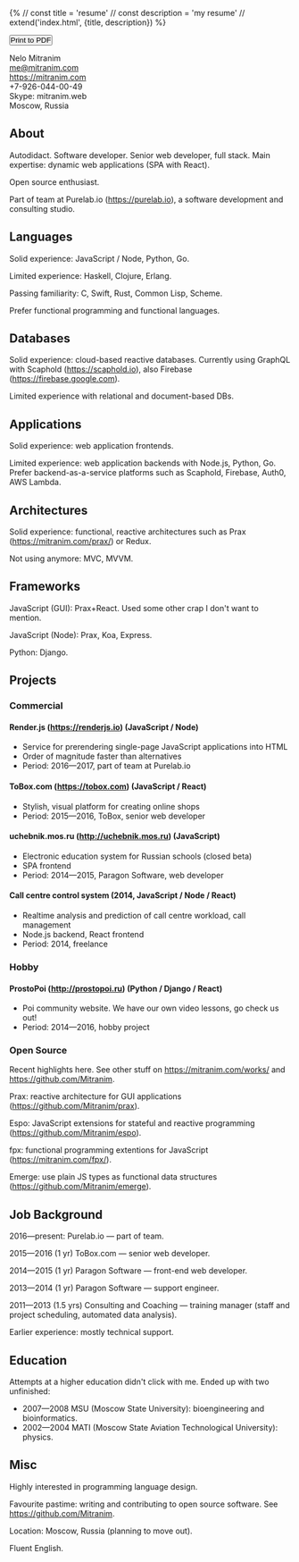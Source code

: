 {%
// const title = 'resume'
// const description = 'my resume'
// extend('index.html', {title, description})
%}

<link rel="stylesheet" type="text/css" href="/styles/app.css">

<body></body>

<p class="text-right children-margin-letter-v">
  <span class="block text-blue" data-note="Updated: March 28 2017"></span>
  <span class="block noprint">
    <button class="flat" style="padding: 0" onclick="window.print()">
      <span class="fa fa-print"></span>
      <span>Print to PDF</span>
    </button>
  </span>
</p>

Nelo Mitranim
<br>
me@mitranim.com
<br>
https://mitranim.com
<br>
+7-926-044-00-49
<br>
Skype: mitranim.web
<br>
Moscow, Russia

## About

Autodidact. Software developer. Senior web developer, full stack. Main
expertise: dynamic web applications (SPA with React).

Open source enthusiast.

Part of team at Purelab.io (https://purelab.io), a software development and
consulting studio.

## Languages

Solid experience: JavaScript / Node, Python, Go.

Limited experience: Haskell, Clojure, Erlang.

Passing familiarity: C, Swift, Rust, Common Lisp, Scheme.

Prefer functional programming and functional languages.

## Databases

Solid experience: cloud-based reactive databases. Currently using GraphQL with
Scaphold (https://scaphold.io), also Firebase (https://firebase.google.com).

Limited experience with relational and document-based DBs.

## Applications

Solid experience: web application frontends.

Limited experience: web application backends with Node.js, Python, Go. Prefer
backend-as-a-service platforms such as Scaphold, Firebase, Auth0, AWS Lambda.

## Architectures

Solid experience: functional, reactive architectures such as Prax
(https://mitranim.com/prax/) or Redux.

Not using anymore: MVC, MVVM.

## Frameworks

JavaScript (GUI): Prax+React. Used some other crap I don't want to mention.

JavaScript (Node): Prax, Koa, Express.

Python: Django.

## Projects

### Commercial

#### Render.js (https://renderjs.io) <span class="text-gray">(JavaScript / Node)</span>

  * Service for prerendering single-page JavaScript applications into HTML
  * Order of magnitude faster than alternatives
  * Period: 2016—2017, part of team at Purelab.io

#### ToBox.com (https://tobox.com) <span class="text-gray">(JavaScript / React)</span>

  * Stylish, visual platform for creating online shops
  * Period: 2015—2016, ToBox, senior web developer

#### uchebnik.mos.ru (http://uchebnik.mos.ru) <span class="text-gray">(JavaScript)</span>

  * Electronic education system for Russian schools (closed beta)
  * SPA frontend
  * Period: 2014—2015, Paragon Software, web developer

#### Call centre control system <span class="text-gray">(2014, JavaScript / Node / React)</span>

  * Realtime analysis and prediction of call centre workload, call management
  * Node.js backend, React frontend
  * Period: 2014, freelance

### Hobby

#### ProstoPoi (http://prostopoi.ru) <span class="text-gray">(Python / Django / React)</span>

  * Poi community website. We have our own video lessons, go check us out!
  * Period: 2014—2016, hobby project

### Open Source

Recent highlights here. See other stuff on https://mitranim.com/works/ and
https://github.com/Mitranim.

Prax: reactive architecture for GUI applications (https://github.com/Mitranim/prax).

Espo: JavaScript extensions for stateful and reactive programming (https://github.com/Mitranim/espo).

fpx: functional programming extentions for JavaScript (https://mitranim.com/fpx/).

Emerge: use plain JS types as functional data structures (https://github.com/Mitranim/emerge).

## Job Background

2016—present: Purelab.io — part of team.

2015—2016 (1 yr) ToBox.com — senior web developer.

2014—2015 (1 yr) Paragon Software — front-end web developer.

2013—2014 (1 yr) Paragon Software — support engineer.

2011—2013 (1.5 yrs) Consulting and Coaching — training manager (staff and project scheduling, automated data analysis).

Earlier experience: mostly technical support.

## Education

Attempts at a higher education didn't click with me. Ended up with two
unfinished:

  * 2007—2008 MSU (Moscow State University): bioengineering and bioinformatics.
  * 2002—2004 MATI (Moscow State Aviation Technological University): physics.

## Misc

Highly interested in programming language design.

Favourite pastime: writing and contributing to open source software. See
https://github.com/Mitranim.

Location: Moscow, Russia (planning to move out).

Fluent English.
